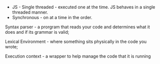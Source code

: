 - JS - Single threaded - executed one at the time. JS behaves in a single threaded manner.
- Synchronous - on at a time in the order.

Syntax parser - a prorgram that reads your code and determines what it does and if its grammar is valid;

Lexical Environment - where something sits physically in the code you wrote;

Execution context - a wrapper  to help manage the code that it is running 







